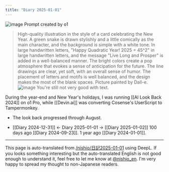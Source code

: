 ```yaml
---
title: "Diary 2025-01-01"
---
```



![image](https://gyazo.com/ea24f75981aff3c9b42f81fe755c074f/thumb/1000)
Prompt created by o1
> High-quality illustration in the style of a card celebrating the New Year. A green snake is drawn stylishly and a little comically as the main character, and the background is simple with a white tone. In large handwritten letters, "Happy Quadratic Year! 2025 = 45^2" in large handwritten letters, and the message "Live Long and Prosper" is added in a well-balanced manner. The bright colors create a pop atmosphere that evokes a sense of anticipation for the future. The line drawings are clear, yet soft, with an overall sense of humor. The placement of letters and motifs is well balanced, and the design makes the most of the blank spaces.
Picture painted by Dall-e.
![image](https://gyazo.com/c94d093ebc6152b7aab8dd517b57cffe/thumb/1000)
You're still not very good with text.


During the year-end and New Year's holidays, I was running [[AI Look Back 2024]] on o1 Pro, while [[Devin.ai]] was converting Cosense's UserScript to Tampermonkey.
- The look back progressed through August.

- [[Diary 2024-12-31]] ← Diary 2025-01-01 → [[Diary 2025-01-02]]
100 days ago [[Diary 2024-09-23]].
1 year ago [[Diary 2024-01-01]].
---
This page is auto-translated from [/nishio/日記2025-01-01](https://scrapbox.io/nishio/日記2025-01-01) using DeepL. If you looks something interesting but the auto-translated English is not good enough to understand it, feel free to let me know at [@nishio_en](https://twitter.com/nishio_en). I'm very happy to spread my thought to non-Japanese readers.